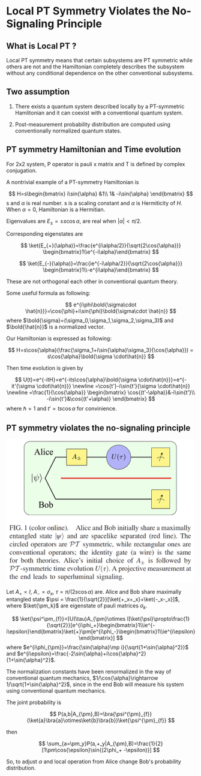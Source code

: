 # Local PT Symmetry Violates the No-Signaling Principle

## What is Local PT ?

Local PT symmetry means that certain subsystems are PT symmetric while others are not and the Hamiltonian completely describes the subsystem without any conditional dependence on the other conventional subsystems.

## Two assumption

1. There exists a quantum system described locally by a PT-symmetric Hamlitonian and it can coexist with a conventional quantum system.

2. Post-measurement probability distribution are computed using conventionally normalized quantum states.

## PT symmetry Hamiltonian and Time evolution

For 2x2 system, P operator is pauli x matrix and T is defined by complex conjugation. 

A nontrivial example of a PT-symmetry Hamiltonian is 

$$
H=s\begin{bmatrix}
i\sin{\alpha} &1\\
1& -i\sin{\alpha}
\end{bmatrix}
$$
s and $\alpha$ is real number. s is a scaling constant and $\alpha$ is Hermiticity of $H$. When $\alpha=0$, Hamiltonian is a Hermitian. 

Eigenvalues are $E_{\pm}=\pm s\cos{\alpha}$, are real when $|\alpha|<\pi/2$.

Corresponding eigenstates are

$$
\ket{E_{+}(\alpha)}=\frac{e^{i\alpha/2}}{\sqrt{2\cos{\alpha}}}
\begin{bmatrix}1\\e^{-i\alpha}\end{bmatrix}
$$

$$
\ket{E_{-}(\alpha)}=\frac{ie^{-i\alpha/2}}{\sqrt{2\cos{\alpha}}}
\begin{bmatrix}1\\-e^{i\alpha}\end{bmatrix}
$$

These are not orthogonal each other in conventional quantum theory. 

Some useful formula as following:

$$
e^{i\phi\bold{\sigma\cdot \hat{n}}}=\cos{\phi}+i\sin{\phi}\bold{\sigma\cdot \hat{n}}
$$
where $\bold{\sigma}=(\sigma_0,\sigma_1,\sigma_2,\sigma_3)$ and $\bold{\hat{n}}$ is a normalized vector.

Our Hamiltonian is expressed as following:

$$
H=s\cos{\alpha}(\frac{\sigma_1+i\sin{\alpha}\sigma_3}{\cos{\alpha}}) = s\cos{\alpha}\bold{\sigma \cdot\hat{n}}
$$

Then time evolution is given by

$$
U(t)=e^{-itH}=e^{-its\cos{\alpha}\bold{\sigma \cdot\hat{n}}}=e^{-it'{\sigma \cdot\hat{n}}}
\newline
=\cos{t'}-i\sin{t'}{\sigma \cdot\hat{n}}
\newline
=\frac{1}{\cos{\alpha}}
\begin{bmatrix}
\cos{(t'-\alpha)}&-i\sin{t'}\\
-i\sin{t'}&\cos{(t'+\alpha)}
\end{bmatrix} 
$$
where $\hbar=1$ and $t'=ts\cos{\alpha}$ for convinience.

## PT symmetry violates the no-signaling principle

![violatesNoSignaling](./violatesNoSignaling.png)

Let $A_{+}=I$, $A_- = \sigma_x$, $\tau=\pi/(2s\cos{\alpha})$ are. Alice and Bob share maximally entangled state $\psi = \frac{1}{\sqrt{2}}[\ket{+_x+_x}+\ket{-_x-_x}]$, where $\ket{\pm_k}$ are eigenstate of pauli matrices $\sigma_k$.

$$
\ket{\psi^\pm_{f}}=[U(\tau)A_{\pm}\otimes I]\ket{\psi}\propto\frac{1}{\sqrt{2}}[e^{i\phi_+}\begin{bmatrix}1\\ie^{-i\epsilon}\end{bmatrix}\ket{+}\pm[e^{i\phi_-}\begin{bmatrix}1\\ie^{i\epsilon}\end{bmatrix}]
$$
where $e^{i\phi_{\pm}}=\frac{\sin{\alpha}\mp i}{\sqrt{1+\sin{\alpha}^2}}$ and $e^{i\epsilon}=\frac{-2\sin{\alpha}+i\cos{\alpha}^2}{1+\sin{\alpha}^2}$.

The normalization constants have been renormalized in the way of conventional quantum mechanics, $1/\cos{\alpha}\rightarrow 1/\sqrt{1+\sin{\alpha}^2}$, since in the end Bob will measure his system using conventional quantum mechanics.

The joint probability is

$$
P(a,b|A_{\pm},B)=\bra{\psi^{\pm}_{f}}(\ket{a}\bra{a}\otimes\ket{b}\bra{b})\ket{\psi^{\pm}_{f}}
$$

then 

$$
\sum_{a=\pm_y}P(a,+_y|A_{\pm},B)=\frac{1}{2}[1\pm\cos{\epsilon}\sin{(2\phi_+ -\epsilon)}]
$$

So, to adjust $\alpha$ and local operation from Alice change Bob's probability distribution. 

